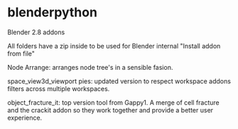 # blenderpython
Blender 2.8 addons

All folders have a zip inside to be used for Blender internal "Install addon from file"

Node Arrange: arranges node tree's in a sensible fasion.

space_view3d_viewport pies: updated version to respect workspace addons filters across multiple workspaces.

object_fracture_it: top version tool from Gappy1. A merge of cell fracture and the crackit addon so they work together and provide a better user experience.
